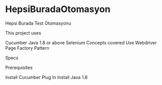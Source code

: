 # HepsiBuradaOtomasyon
 Hepsi Burada Test Otomasyonu

This project uses

Cucumber
Java 1.8 or above
Selenium
Concepts covered
Use Webdriver
Page Factory Pattern

Specs

Prerequisites

Install Cucumber Plug In
Install Java 1.8
